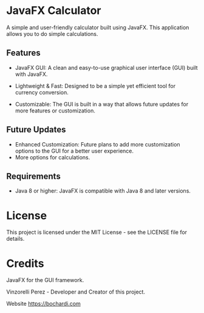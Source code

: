 # JavaFX Calculator
A simple and user-friendly calculator built using JavaFX. This application allows you to do simple calculations.

## Features
- JavaFX GUI: A clean and easy-to-use graphical user interface (GUI) built with JavaFX.

- Lightweight & Fast: Designed to be a simple yet efficient tool for currency conversion.

- Customizable: The GUI is built in a way that allows future updates for more features or customization.

## Future Updates
- Enhanced Customization: Future plans to add more customization options to the GUI for a better user experience.
- More options for calculations.

## Requirements
- Java 8 or higher: JavaFX is compatible with Java 8 and later versions.

# License
This project is licensed under the MIT License - see the LICENSE file for details.

# Credits
JavaFX for the GUI framework.

Vinzorelli Perez - Developer and Creator of this project.

Website https://bochardi.com
